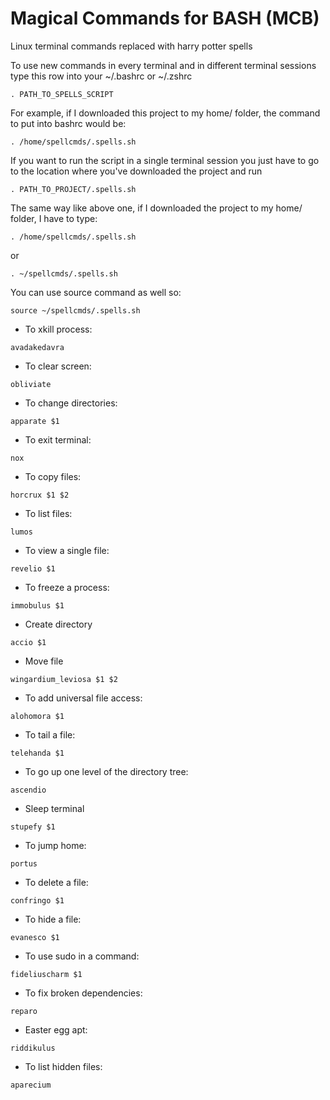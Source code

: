 # Magical Commands for BASH (MCB)
Linux terminal commands replaced with harry potter spells

To use new commands in every terminal and in different terminal sessions type this row into your ~/.bashrc or ~/.zshrc 
```
. PATH_TO_SPELLS_SCRIPT 
```
For example, if I downloaded this project to my home/ folder, the command to put into bashrc would be:
```
. /home/spellcmds/.spells.sh 
```

If you want to run the script in a single terminal session you just have to go to the location where you've downloaded the project and run 
```
. PATH_TO_PROJECT/.spells.sh
```

The same way like above one, if I downloaded the project to my home/ folder, I have to type:
```
. /home/spellcmds/.spells.sh
```

or 

```
. ~/spellcmds/.spells.sh
```

You can use source command as well so:

```
source ~/spellcmds/.spells.sh 
```

* To xkill process:
```
avadakedavra
```
* To clear screen:
```
obliviate
```
* To change directories:
```
apparate $1
```
* To exit terminal:
```
nox
```
* To copy files:
```
horcrux $1 $2
```
* To list files:
```
lumos
```
* To view a single file:
```
revelio $1
```
* To freeze a process:
```
immobulus $1
```
* Create directory
```
accio $1
```
* Move file
```
wingardium_leviosa $1 $2
```
* To add universal file access:
```
alohomora $1
```
* To tail a file:
```
telehanda $1
```
* To go up one level of the directory tree:
```
ascendio
```
* Sleep terminal
```
stupefy $1
```
* To jump home:
```
portus
```
* To delete a file:
```
confringo $1
```
* To hide a file:
```
evanesco $1
```
* To use sudo in a command:
```
fideliuscharm $1
```
* To fix broken dependencies:
```
reparo
```
* Easter egg apt:
```
riddikulus
```
* To list hidden files:
``` 
aparecium
```
